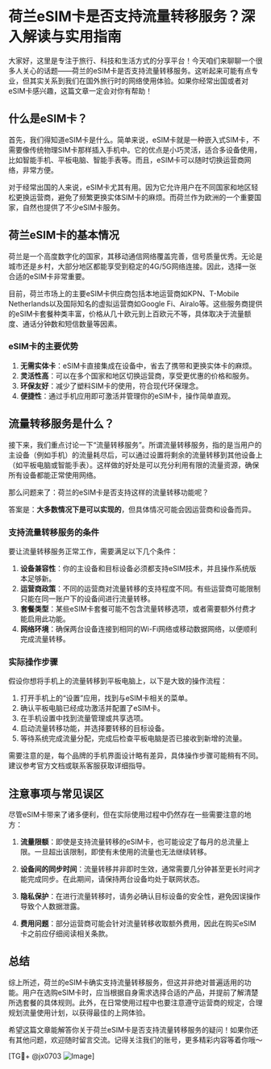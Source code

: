 # 荷兰eSIM卡是否支持流量转移服务？深入解读与实用指南

大家好，这里是专注于旅行、科技和生活方式的分享平台！今天咱们来聊聊一个很多人关心的话题——荷兰的eSIM卡是否支持流量转移服务。这听起来可能有点专业，但其实关系到我们在国外旅行时的网络使用体验。如果你经常出国或者对eSIM卡感兴趣，这篇文章一定会对你有帮助！

## 什么是eSIM卡？

首先，我们得知道eSIM卡是什么。简单来说，eSIM卡就是一种嵌入式SIM卡，不需要像传统物理SIM卡那样插入手机中。它的优点是小巧灵活，适合多设备使用，比如智能手机、平板电脑、智能手表等。而且，eSIM卡可以随时切换运营商网络，非常方便。

对于经常出国的人来说，eSIM卡尤其有用。因为它允许用户在不同国家和地区轻松更换运营商，避免了频繁更换实体SIM卡的麻烦。而荷兰作为欧洲的一个重要国家，自然也提供了不少eSIM卡服务。

## 荷兰eSIM卡的基本情况

荷兰是一个高度数字化的国家，其移动通信网络覆盖完善，信号质量优秀。无论是城市还是乡村，大部分地区都能享受到稳定的4G/5G网络连接。因此，选择一张合适的eSIM卡非常重要。

目前，荷兰市场上的主要eSIM卡供应商包括本地运营商如KPN、T-Mobile Netherlands以及国际知名的虚拟运营商如Google Fi、Airalo等。这些服务商提供的eSIM卡套餐种类丰富，价格从几十欧元到上百欧元不等，具体取决于流量额度、通话分钟数和短信数量等因素。

### eSIM卡的主要优势

1. **无需实体卡**：eSIM卡直接集成在设备中，省去了携带和更换实体卡的麻烦。
2. **灵活性高**：可以在多个国家和地区切换运营商，享受更优惠的价格和服务。
3. **环保友好**：减少了塑料SIM卡的使用，符合现代环保理念。
4. **便捷性**：通过手机应用即可激活并管理你的eSIM卡，操作简单直观。

## 流量转移服务是什么？

接下来，我们重点讨论一下“流量转移服务”。所谓流量转移服务，指的是当用户的主设备（例如手机）的流量耗尽后，可以通过设置将剩余的流量转移到其他设备上（如平板电脑或智能手表）。这样做的好处是可以充分利用有限的流量资源，确保所有设备都能正常使用网络。

那么问题来了：荷兰的eSIM卡是否支持这样的流量转移功能呢？

答案是：**大多数情况下是可以实现的**，但具体情况可能会因运营商和设备而异。

### 支持流量转移服务的条件

要让流量转移服务正常工作，需要满足以下几个条件：

1. **设备兼容性**：你的主设备和目标设备必须都支持eSIM技术，并且操作系统版本足够新。
2. **运营商政策**：不同的运营商对流量转移的支持程度不同。有些运营商可能限制只能在同一账户下的设备间进行流量转移。
3. **套餐类型**：某些eSIM卡套餐可能不包含流量转移选项，或者需要额外付费才能启用此功能。
4. **网络环境**：确保两台设备连接到相同的Wi-Fi网络或移动数据网络，以便顺利完成流量转移。

### 实际操作步骤

假设你想将手机上的流量转移到平板电脑上，以下是大致的操作流程：

1. 打开手机上的“设置”应用，找到与eSIM卡相关的菜单。
2. 确认平板电脑已经成功激活并配置了eSIM卡。
3. 在手机设置中找到流量管理或共享选项。
4. 启动流量转移功能，并选择要转移的目标设备。
5. 等待系统完成流量分配，完成后检查平板电脑是否已接收到新增的流量。

需要注意的是，每个品牌的手机界面设计略有差异，具体操作步骤可能稍有不同。建议参考官方文档或联系客服获取详细指导。

## 注意事项与常见误区

尽管eSIM卡带来了诸多便利，但在实际使用过程中仍然存在一些需要注意的地方：

1. **流量限额**：即使是支持流量转移的eSIM卡，也可能设定了每月的总流量上限。一旦超出该限制，即使有未使用的流量也无法继续转移。
   
2. **设备间的同步时间**：流量转移并非即时生效，通常需要几分钟甚至更长时间才能完成同步。在此期间，请保持两台设备均处于联网状态。

3. **隐私保护**：在进行流量转移时，请务必确认目标设备的安全性，避免因误操作导致个人数据泄露。

4. **费用问题**：部分运营商可能会针对流量转移收取额外费用，因此在购买eSIM卡之前应仔细阅读相关条款。

## 总结

综上所述，荷兰的eSIM卡确实支持流量转移服务，但这并非绝对普遍适用的功能。用户在选购eSIM卡时，应当根据自身需求选择合适的产品，并提前了解清楚所选套餐的具体规则。此外，在日常使用过程中也要注意遵守运营商的规定，合理规划流量使用计划，以获得最佳的上网体验。

希望这篇文章能解答你关于荷兰eSIM卡是否支持流量转移服务的疑问！如果你还有其他问题，欢迎随时留言交流。记得关注我们的账号，更多精彩内容等着你哦～

[TG💪+ @jx0703 ![Image](https://github.com/user-attachments/assets/dbca1d08-cadb-493c-b0ec-ad6f7a83f270)]